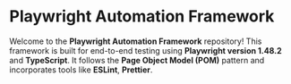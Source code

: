 # **Playwright Automation Framework**

Welcome to the **Playwright Automation Framework** repository! This framework is built for end-to-end testing using **Playwright version 1.48.2** and **TypeScript**. It follows the **Page Object Model (POM)** pattern and incorporates tools like **ESLint**, **Prettier**.
